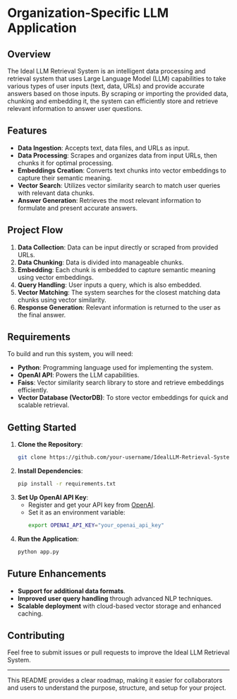 # Organization-Specific LLM Application 

## Overview
The Ideal LLM Retrieval System is an intelligent data processing and retrieval system that uses Large Language Model (LLM) capabilities to take various types of user inputs (text, data, URLs) and provide accurate answers based on those inputs. By scraping or importing the provided data, chunking and embedding it, the system can efficiently store and retrieve relevant information to answer user questions.

## Features
- **Data Ingestion**: Accepts text, data files, and URLs as input.
- **Data Processing**: Scrapes and organizes data from input URLs, then chunks it for optimal processing.
- **Embeddings Creation**: Converts text chunks into vector embeddings to capture their semantic meaning.
- **Vector Search**: Utilizes vector similarity search to match user queries with relevant data chunks.
- **Answer Generation**: Retrieves the most relevant information to formulate and present accurate answers.

## Project Flow
1. **Data Collection**: Data can be input directly or scraped from provided URLs.
2. **Data Chunking**: Data is divided into manageable chunks.
3. **Embedding**: Each chunk is embedded to capture semantic meaning using vector embeddings.
4. **Query Handling**: User inputs a query, which is also embedded.
5. **Vector Matching**: The system searches for the closest matching data chunks using vector similarity.
6. **Response Generation**: Relevant information is returned to the user as the final answer.

## Requirements
To build and run this system, you will need:
- **Python**: Programming language used for implementing the system.
- **OpenAI API**: Powers the LLM capabilities.
- **Faiss**: Vector similarity search library to store and retrieve embeddings efficiently.
- **Vector Database (VectorDB)**: To store vector embeddings for quick and scalable retrieval.

## Getting Started
1. **Clone the Repository**:
   ```bash
   git clone https://github.com/your-username/IdealLLM-Retrieval-System.git
   ```
2. **Install Dependencies**:
   ```bash
   pip install -r requirements.txt
   ```
3. **Set Up OpenAI API Key**:
   - Register and get your API key from [OpenAI](https://platform.openai.com/).
   - Set it as an environment variable:
     ```bash
     export OPENAI_API_KEY="your_openai_api_key"
     ```
4. **Run the Application**:
   ```bash
   python app.py
   ```

## Future Enhancements
- **Support for additional data formats**.
- **Improved user query handling** through advanced NLP techniques.
- **Scalable deployment** with cloud-based vector storage and enhanced caching.

## Contributing
Feel free to submit issues or pull requests to improve the Ideal LLM Retrieval System.

---

This README provides a clear roadmap, making it easier for collaborators and users to understand the purpose, structure, and setup for your project.
